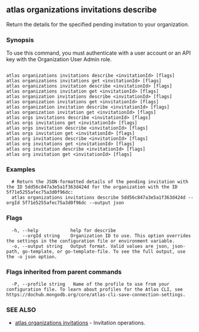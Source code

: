 ## atlas organizations invitations describe

Return the details for the specified pending invitation to your organization.


### Synopsis

To use this command, you must authenticate with a user account or an API key with the Organization User Admin role.



```

atlas organizations invitations describe <invitationId> [flags]
atlas organizations invitations get <invitationId> [flags]
atlas organizations invitation describe <invitationId> [flags]
atlas organizations invitation get <invitationId> [flags]
atlas organization invitations describe <invitationId> [flags]
atlas organization invitations get <invitationId> [flags]
atlas organization invitation describe <invitationId> [flags]
atlas organization invitation get <invitationId> [flags]
atlas orgs invitations describe <invitationId> [flags]
atlas orgs invitations get <invitationId> [flags]
atlas orgs invitation describe <invitationId> [flags]
atlas orgs invitation get <invitationId> [flags]
atlas org invitations describe <invitationId> [flags]
atlas org invitations get <invitationId> [flags]
atlas org invitation describe <invitationId> [flags]
atlas org invitation get <invitationId> [flags]
```

### Examples

```
  # Return the JSON-formatted details of the pending invitation with the ID 5dd56c847a3e5a1f363d424d for the organization with the ID 5f71e5255afec75a3d0f96dc:
  atlas organizations invitations describe 5dd56c847a3e5a1f363d424d --orgId 5f71e5255afec75a3d0f96dc --output json
```


### Flags

```
  -h, --help            help for describe
      --orgId string    Organization ID to use. This option overrides the settings in the configuration file or environment variable.
  -o, --output string   Output format. Valid values are json, json-path, go-template, or go-template-file. To see the full output, use the -o json option.

```


### Flags inherited from parent commands

```
  -P, --profile string   Name of the profile to use from your configuration file. To learn about profiles for the Atlas CLI, see https://dochub.mongodb.org/core/atlas-cli-save-connection-settings.

```

### SEE ALSO


* [atlas organizations invitations](atlas_organizations_invitations.md)	- Invitation operations.




